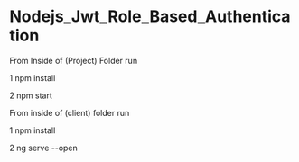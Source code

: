 # Nodejs_Jwt_Role_Based_Authentication

From Inside of (Project) Folder run 

1 npm install

2 npm start

From inside of (client) folder run 

1 npm install

2 ng serve --open





